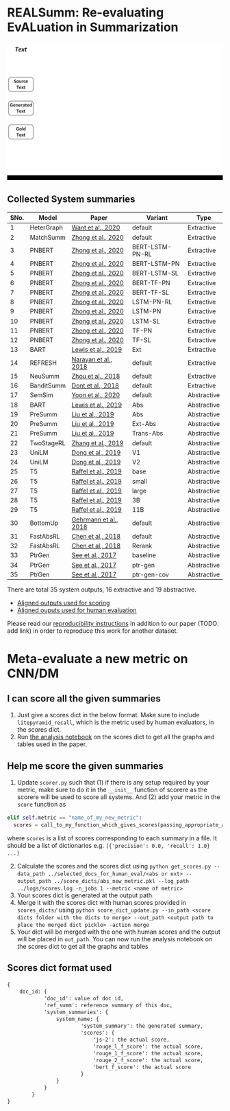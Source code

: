 # REALSumm: Re-evaluating EvALuation in Summarization


<img src="fig/eval.gif" width="800">



## Collected System summaries

| SNo. | Model | Paper | Variant | Type |
| ---- | ----- | ----- | ------- | ---- |
| 1 | HeterGraph | [Want et al., 2020](https://arxiv.org/abs/2004.12393) | default | Extractive |
| 2 | MatchSumm | [Zhong et al., 2020](https://arxiv.org/abs/2004.08795) | default | Extractive |
| 3 | PNBERT | [Zhong et al., 2020](https://www.aclweb.org/anthology/P19-1100/) | BERT-LSTM-PN-RL | Extractive |
| 4 | PNBERT | [Zhong et al., 2020](https://www.aclweb.org/anthology/P19-1100/) | BERT-LSTM-PN | Extractive |
| 5 | PNBERT | [Zhong et al., 2020](https://www.aclweb.org/anthology/P19-1100/) | BERT-LSTM-SL | Extractive |
| 6 | PNBERT | [Zhong et al., 2020](https://www.aclweb.org/anthology/P19-1100/) | BERT-TF-PN | Extractive |
| 7 | PNBERT | [Zhong et al., 2020](https://www.aclweb.org/anthology/P19-1100/) | BERT-TF-SL | Extractive |
| 8 | PNBERT | [Zhong et al., 2020](https://www.aclweb.org/anthology/P19-1100/) | LSTM-PN-RL | Extractive |
| 9 | PNBERT | [Zhong et al., 2020](https://www.aclweb.org/anthology/P19-1100/) | LSTM-PN | Extractive |
| 10 | PNBERT | [Zhong et al., 2020](https://www.aclweb.org/anthology/P19-1100/) | LSTM-SL | Extractive |
| 11 | PNBERT | [Zhong et al., 2020](https://www.aclweb.org/anthology/P19-1100/) | TF-PN | Extractive |
| 12 | PNBERT | [Zhong et al., 2020](https://www.aclweb.org/anthology/P19-1100/) | TF-SL | Extractive |
| 13 | BART | [Lewis et al., 2019](https://arxiv.org/abs/1910.13461) | Ext | Extractive |
| 14 | REFRESH | [Narayan et al., 2018](https://www.aclweb.org/anthology/N18-1158/) | default | Extractive |
| 15 | NeuSumm | [Zhou et al., 2018](https://www.aclweb.org/anthology/P18-1061/) | default | Extractive|
| 16 | BanditSumm | [Dont et al., 2018](https://www.aclweb.org/anthology/D18-1409/) | default | Extractive |
| 17 | SemSim | [Yoon et al., 2020](https://arxiv.org/abs/2002.07767) | default | Abstractive|
| 18 | BART | [Lewis et al., 2019](https://arxiv.org/abs/1910.13461) | Abs | Abstractive |
| 19 | PreSumm | [Liu et al., 2019](https://www.aclweb.org/anthology/D19-1387/) | Abs | Abstractive|
| 20 | PreSumm | [Liu et al., 2019](https://www.aclweb.org/anthology/D19-1387/) | Ext-Abs | Abstractive|
| 21 | PreSumm | [Liu et al., 2019](https://www.aclweb.org/anthology/D19-1387/) | Trans-Abs | Abstractive|
| 22 | TwoStageRL | [Zhang et al., 2019](https://arxiv.org/abs/1902.09243) | default | Abstractive|
| 23 | UniLM | [Dong et al., 2019](https://papers.nips.cc/paper/9464-unified-language-model-pre-training-for-natural-language-understanding-and-generation) | V1 | Abstractive|
| 24 | UniLM | [Dong et al., 2019](https://papers.nips.cc/paper/9464-unified-language-model-pre-training-for-natural-language-understanding-and-generation) | V2 | Abstractive|
| 25 | T5 | [Raffel et al., 2019](https://arxiv.org/abs/1910.10683) | base | Abstractive|
| 26 | T5 | [Raffel et al., 2019](https://arxiv.org/abs/1910.10683) | small | Abstractive|
| 27 | T5 | [Raffel et al., 2019](https://arxiv.org/abs/1910.10683) | large | Abstractive|
| 28 | T5 | [Raffel et al., 2019](https://arxiv.org/abs/1910.10683) | 3B | Abstractive|
| 29 | T5 | [Raffel et al., 2019](https://arxiv.org/abs/1910.10683) | 11B | Abstractive|
| 30 | BottomUp | [Gehrmann et al., 2018](https://www.aclweb.org/anthology/D18-1443/) | default | Abstractive|
| 31 | FastAbsRL | [Chen et al., 2018](https://www.aclweb.org/anthology/P18-1063/) | default | Abstractive|
| 32 | FastAbsRL | [Chen et al., 2018](https://www.aclweb.org/anthology/P18-1063/) | Rerank | Abstractive|
| 33 | PtrGen | [See et al., 2017](https://www.aclweb.org/anthology/P17-1099/) | baseline | Abstractive|
| 34 | PtrGen | [See et al., 2017](https://www.aclweb.org/anthology/P17-1099/) | ptr-gen | Abstractive|
| 35 | PtrGen | [See et al., 2017](https://www.aclweb.org/anthology/P17-1099/) | ptr-gen-cov | Abstractive|

There are total 35 system outputs, 16 extractive and 19 abstractive.
- [Aligned outputs used for scoring](https://drive.google.com/file/d/1z9WGs-mC7JO8U5PgEYE_SrekST7nC64x/view?usp=sharing)
- [Aligned ouputs used for human evaluation](https://drive.google.com/file/d/1z9WGs-mC7JO8U5PgEYE_SrekST7nC64x/view?usp=sharing)

Please read our [reproducibility instructions](https://github.com/neulab/REALSumm/blob/master/reproducibility.md) in addition to
our paper (TODO: add link) in order to reproduce this work for another dataset.

# Meta-evaluate a new metric on CNN/DM
## I can score all the given summaries 
1. Just give a scores dict in the below format. Make sure to include ``litepyramid_recall``, which is the metric used by human evaluators, in the scores dict.
2. Run [the analysis notebook](https://github.com/neulab/REALSumm/blob/master/analysis/analysis.ipynb) on the scores dict to get all the graphs and tables used in the paper.

## Help me score the given summaries
1. Update ``scorer.py`` such that (1) if there is any setup required by your metric, make sure to do it in the ``__init__`` function of scorere as the scorere will be used to score all systems. And (2) add your metric in the ``score`` function as
```python
elif self.metric == "name_of_my_new_metric":
  scores = call_to_my_function_which_gives_scores(passing_appropriate_arguments)
```

where ``scores`` is a list of scores corresponding to each summary in a file. It should be a list of dictionaries e.g. ``[{'precision': 0.0, 'recall': 1.0} ...]``


2. Calculate the scores and the scores dict using ``python get_scores.py --data_path ../selected_docs_for_human_eval/<abs or ext> --output_path ../score_dicts/abs_new_metric.pkl --log_path ../logs/scores.log -n_jobs 1 --metric <name of metric> ``
3. Your scores dict is generated at the output path.
4. Merge it with the scores dict with human scores provided in ``scores_dicts/`` using ``python score_dict_update.py --in_path <score dicts folder with the dicts to merge> --out_path <output path to place the merged dict pickle> -action merge``
5. Your dict will be merged with the one with human scores and the output will be placed in ``out_path``. You can now run the analysis notebook on the scores dict to get all the graphs and tables

## Scores dict format used



    {
        doc_id: {
                'doc_id': value of doc id,
                'ref_summ': reference summary of this doc,
                'system_summaries': {
                    system_name: {
                            'system_summary': the generated summary,
                            'scores': {
                                'js-2': the actual score,
                                'rouge_l_f_score': the actual score,
                                'rouge_1_f_score': the actual score,
                                'rouge_2_f_score': the actual score,
                                'bert_f_score': the actual score
                            }
                    }
                }
            }
    }
    


